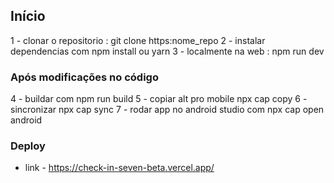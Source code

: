 ## Início

1 - clonar o repositorio : git clone https:nome_repo
2 - instalar dependencias com npm install ou yarn
3 - localmente na web : npm run dev

### Após modificações no código

4 - buildar com npm run build
5 - copiar alt pro mobile npx cap copy
6 - sincronizar npx cap sync
7 - rodar app no android studio com npx cap open android

### Deploy

* link - https://check-in-seven-beta.vercel.app/
